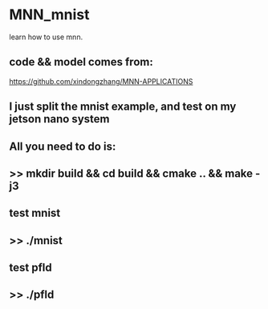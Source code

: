 # MNN_mnist
learn how to use mnn.
## code && model comes from:
https://github.com/xindongzhang/MNN-APPLICATIONS
## I just split the mnist example, and test on my jetson nano system
## All you need to do is:
## >> mkdir build && cd build && cmake .. && make -j3
## test mnist
## >> ./mnist
## test pfld
## >> ./pfld

